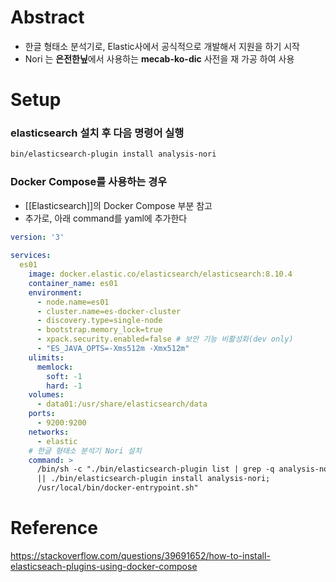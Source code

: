 # Abstract
- 한글 형태소 분석기로, Elastic사에서 공식적으로 개발해서 지원을 하기 시작
- Nori 는 **은전한닢**에서 사용하는 **mecab-ko-dic** 사전을 재 가공 하여 사용
# Setup
### elasticsearch 설치 후 다음 명령어 실행
```bash
bin/elasticsearch-plugin install analysis-nori
```
### Docker Compose를 사용하는 경우
- [[Elasticsearch]]의 Docker Compose 부분 참고
- 추가로, 아래 command를 yaml에 추가한다
```yaml
version: '3'  
  
services:
  es01  
    image: docker.elastic.co/elasticsearch/elasticsearch:8.10.4
    container_name: es01
    environment:
      - node.name=es01
      - cluster.name=es-docker-cluster
      - discovery.type=single-node
      - bootstrap.memory_lock=true
      - xpack.security.enabled=false # 보안 기능 비활성화(dev only)
      - "ES_JAVA_OPTS=-Xms512m -Xmx512m"
    ulimits:
      memlock:
        soft: -1
        hard: -1
    volumes:
      - data01:/usr/share/elasticsearch/data
    ports:
      - 9200:9200
    networks:
      - elastic
    # 한글 형태소 분석기 Nori 설치
    command: >
      /bin/sh -c "./bin/elasticsearch-plugin list | grep -q analysis-nori
      || ./bin/elasticsearch-plugin install analysis-nori; 
      /usr/local/bin/docker-entrypoint.sh"
```
# Reference
https://stackoverflow.com/questions/39691652/how-to-install-elasticseach-plugins-using-docker-compose